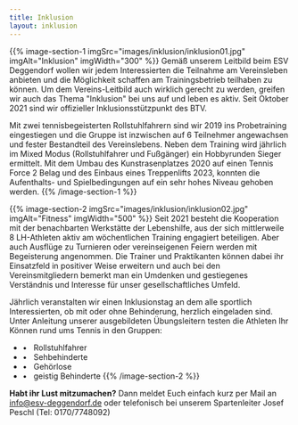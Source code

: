 ```yaml
---
title: Inklusion
layout: inklusion
---
```


{{% image-section-1 imgSrc="images/inklusion/inklusion01.jpg" imgAlt="Inklusion" imgWidth="300" %}}
Gemäß unserem Leitbild beim ESV Deggendorf wollen wir jedem Interessierten die Teilnahme am Vereinsleben anbieten und die Möglichkeit schaffen am Trainingsbetrieb teilhaben zu können. Um dem Vereins-Leitbild auch wirklich gerecht zu werden, greifen wir auch das Thema "Inklusion" bei uns auf und leben es aktiv. Seit Oktober 2021 sind wir offizieller Inklusionsstützpunkt des BTV.

Mit zwei tennisbegeisterten Rollstuhlfahrern sind wir 2019 ins Probetraining eingestiegen und die Gruppe ist inzwischen auf 6 Teilnehmer angewachsen und fester Bestandteil des Vereinslebens. Neben dem Training wird jährlich im Mixed Modus (Rollstuhlfahrer und Fußgänger) ein Hobbyrunden Sieger ermittelt. Mit dem Umbau des Kunstrasenplatzes 2020 auf einen Tennis Force 2 Belag und des Einbaus eines Treppenlifts 2023, konnten die Aufenthalts- und Spielbedingungen auf ein sehr hohes Niveau gehoben werden.
{{% /image-section-1 %}}

{{% image-section-2 imgSrc="images/inklusion/inklusion02.jpg" imgAlt="Fitness" imgWidth="500" %}}
Seit 2021 besteht die Kooperation mit der benachbarten Werkstätte der Lebenshilfe, aus der sich mittlerweile 8 LH-Athleten aktiv am wöchentlichen Training engagiert beteiligen. Aber auch Ausflüge zu Turnieren oder vereinseigenen Feiern werden mit Begeisterung angenommen. Die Trainer und Praktikanten können dabei ihr Einsatzfeld in positiver Weise erweitern und auch bei den Vereinsmitgliedern bemerkt man ein Umdenken und gestiegenes Verständnis und Interesse für unser gesellschaftliches Umfeld.

Jährlich veranstalten wir einen Inklusionstag an dem alle sportlich Interessierten, ob mit oder ohne Behinderung, herzlich eingeladen sind. Unter Anleitung unserer ausgebildeten Übungsleitern testen die Athleten Ihr Können rund ums Tennis in den Gruppen: 
* &#x2022;&nbsp;&nbsp; Rollstuhlfahrer
* &#x2022;&nbsp;&nbsp; Sehbehinderte
* &#x2022;&nbsp;&nbsp; Gehörlose
* &#x2022;&nbsp;&nbsp; geistig Behinderte
{{% /image-section-2 %}}

**Habt ihr Lust mitzumachen?**
Dann meldet Euch einfach kurz per Mail an info@esv-deggendorf.de oder telefonisch bei unserem Spartenleiter Josef Peschl (Tel: 0170/7748092)
